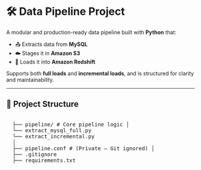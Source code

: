# 🛠️ Data Pipeline Project

A modular and production-ready data pipeline built with **Python** that:

- 📤 Extracts data from **MySQL**
- ☁️ Stages it in **Amazon S3**
- 🧱 Loads it into **Amazon Redshift**

Supports both **full loads** and **incremental loads**, and is structured for clarity and maintainability.

---

## 📁 Project Structure

<pre lang="no-highlight"> 
  ├── pipeline/ # Core pipeline logic │ 
  └── extract_mysql_full.py  
  └── extract_incremental.py 
  │ 
  ├── pipeline.conf # (Private – Git ignored) │ 
  ├── .gitignore 
  ├── requirements.txt  

   </pre>
